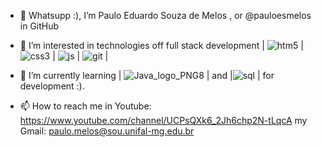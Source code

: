 - 👋 Whatsupp :), I’m Paulo Eduardo Souza de Melos , or @pauloesmelos in GitHub
- 👀 I’m interested in technologies off full stack development   | ![htm5](https://user-images.githubusercontent.com/74941958/152050460-95fdb855-7659-413b-ab42-a32ca46151c8.svg) | ![css3](https://user-images.githubusercontent.com/74941958/152050493-759ef8a1-97fe-43b1-a427-1fc2623be837.svg) | ![js](https://user-images.githubusercontent.com/74941958/152050516-4281e907-abe2-44d6-9631-3e9e2c154772.svg) | ![git](https://user-images.githubusercontent.com/74941958/152050719-4341a8f8-6183-431e-96f2-5bc5fa161faf.svg) |

- 🌱 I’m currently learning | ![Java_logo_PNG8](https://user-images.githubusercontent.com/74941958/152052392-4b99bc4a-3528-474a-bbd8-1202ee779bcd.png) | and |![sql](https://user-images.githubusercontent.com/74941958/152052446-1e073e17-0e9a-497c-8ef9-88f85ac4304e.svg) | for development :).

- 📫 How to reach me in Youtube: https://www.youtube.com/channel/UCPsQXk6_2Jh6chp2N-tLqcA
  my Gmail: paulo.melos@sou.unifal-mg.edu.br

<!---
pauloesmelos/pauloesmelos is a ✨ special ✨ repository because its `README.md` (this file) appears on your GitHub profile.
You can click the Preview link to take a look at your changes.
--->
